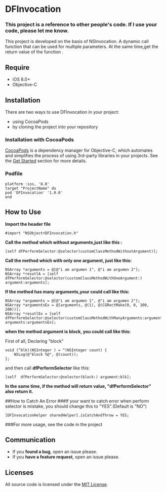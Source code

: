 # DFInvocation
### This project is a reference to other people's code. If I use your code, please let me know.

This project is developed on the basis of NSInvocation. A dynamic call function that can be used for multiple parameters.
At the same time,get the return value of the function .

## Require
* iOS 8.0+
* Objective-C

## Installation

There are two ways to use DFInvocation in your project:

* using CocoaPods
* by cloning the project into your repository

### Installation with CocoaPods
[CocoaPods](http://cocoapods.org/) is a dependency manager for Objective-C, which automates and simplifies the process of using 3rd-party libraries in your projects. See the [Get Started](http://cocoapods.org/#get_started) section for more details.

### Podfile

```
platform :ios, '8.0'
target "ProjectName" do
pod 'DFInvocation' '1.0.0'
end
```

## How to Use
**Import the header file**

```
#import "NSObject+DFInvocation.h"
```

**Call the method which without arguments,just like this :**

```
[self dfPerformSelector:@selector(customClassMethodWithoutArgument)];
```

**Call the method which with only one argument, just like this:**

```
NSArray *arguments = @[@"i am argumen 1", @"i am argumen 2"];
NSArray *resutlA = [self dfPerformSelector:@selector(customClassMethodWithOneArgument:) argument:arguments];
```

**If the method has many arguments,your could call like this:**

```
NSArray *arguments = @[@"i am argumen 1", @"i am argumen 2"];
NSArray *argumentsEx = @[arguments, @(1), @(CGRectMake(0, 0, 100, 200))];
NSArray *resutlEx = [self dfPerformSelector:@selector(customClassMethodWithManyArguments:argument2:argument3:) arguments:argumentsEx];
```
**when the method argument is block, you could call like this:**

First of all, Declaring "block"

```
void (^blk)(NSInteger ) = ^(NSInteger count) {
    NSLog(@"block %@", @(count));
};
```

and then call **dfPerformSelector** like this:

```
[self  dfPerformSelector:@selector(block:) argument:blk];
```

**In the same time, if the method will return value, "dfPerformSelector" also return it.**


##How to Catch An Error
###If your want to catch error when perform selector is mistake, you should change this to "YES".(Default is "NO")

```
[DFInvocationHelper sharedHelper].isCatchAndThrow = YES;
```

###For more usage, see the code in the project






## Communication
- If you **found a bug**, open an issue please.
- If you **have a feature request**, open an issue please.

## Licenses
All source code is licensed under the [MIT License](https://github.com/DevilFinger/DFInvocation/blob/master/LICENSE).
